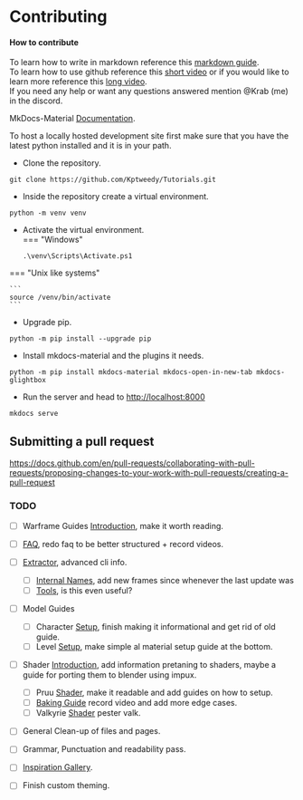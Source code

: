 # Contributing

#### How to contribute  

To learn how to write in markdown reference this [markdown guide](https://www.markdownguide.org/basic-syntax).  
To learn how to use github reference this [short video](https://www.youtube.com/watch?v=iv8rSLsi1xo) or if you would like to learn more reference this [long video](https://www.youtube.com/watch?v=tRZGeaHPoaw).  
If you need any help or want any questions answered mention @Krab (me) in the discord. 

MkDocs-Material [Documentation](https://squidfunk.github.io/mkdocs-material/).  

To host a locally hosted development site first make sure that you have the latest python installed and it is in your path.

 
  - Clone the repository.  
```
git clone https://github.com/Kptweedy/Tutorials.git
```  

- Inside the repository create a virtual environment.  
```
python -m venv venv
```  

- Activate the virtual environment.   
=== "Windows"
	  
	 ```
	 .\venv\Scripts\Activate.ps1
	 ```  
=== "Unix like systems" 
	
	```
	source /venv/bin/activate
	```  


- Upgrade pip.  
```
python -m pip install --upgrade pip
```  

- Install mkdocs-material and the plugins it needs.  
```
python -m pip install mkdocs-material mkdocs-open-in-new-tab mkdocs-glightbox
```  

- Run the server and head to [http://localhost:8000](http://localhost:8000)
```
mkdocs serve
```  

## Submitting a pull request

https://docs.github.com/en/pull-requests/collaborating-with-pull-requests/proposing-changes-to-your-work-with-pull-requests/creating-a-pull-request

### TODO

- [ ] Warframe Guides [Introduction](guides/intro.md), make it worth reading.
- [ ] [FAQ](guides/faq.md), redo faq to be better structured + record videos. 
- [ ] [Extractor](guides/extractor/extractor.md), advanced cli info. 
	* [ ] [Internal Names](guides/extractor/internal.md), add new frames since whenever the last update was
	* [ ] [Tools](guides/extractor/tools.md), is this even useful?
- [ ] Model Guides
	* [ ] Character [Setup](guides/models/character-setup.md), finish making it informational and get rid of old guide. 
	* [ ] Level [Setup](guides/models/level-setup.md), make simple al material setup guide at the bottom.
- [ ] Shader [Introduction](guides/shaders/shaders.md), add information pretaning to shaders, maybe a guide for porting them to blender using impux. 
	* [ ] Pruu [Shader](guides/shaders/pruu.md), make it readable and add guides on how to setup.
	* [ ] [Baking Guide](guides/shaders/baking.md) record video and add more edge cases. 
	* [ ] Valkyrie [Shader](guides/shaders/valk-shader.md) pester valk. 
- [ ] General Clean-up of files and pages. 

- [ ] Grammar, Punctuation and readability pass. 

- [ ] [Inspiration Gallery](inspiration-gallery/index.md).

- [ ] Finish custom theming.